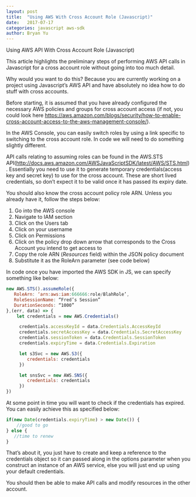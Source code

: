 ```yaml
---
layout: post
title:  "Using AWS With Cross Account Role (Javascript)"
date:   2017-07-17
categories: javascript aws-sdk
author: Bryan Yu
---
```


Using AWS API With Cross Account Role (Javascript)

This article highlights the preliminary steps of performing AWS API calls in Javascript for a cross account role without going into too much detail.

Why would you want to do this? Because you are currently working on a project using Javascript’s AWS API and have absolutely no idea how to do stuff with cross accounts.

Before starting, it is assumed that you have already configured the necessary AWS policies and groups for cross account access (if not, you could look here https://aws.amazon.com/blogs/security/how-to-enable-cross-account-access-to-the-aws-management-console/).

In the AWS Console, you can easily switch roles by using a link specific to switching to the cross account role. In code we will need to do something slightly different.

API calls relating to assuming roles can be found in the AWS.STS API(http://docs.aws.amazon.com/AWSJavaScriptSDK/latest/AWS/STS.html). Essentially you need to use it to generate temporary credentials(access key and secret key) to use for the cross account. These are short lived credentials, so don’t expect it to be valid once it has passed its expiry date. 

You should also know the cross account policy role ARN. Unless you already have it, follow the steps below: 
1. Go into the AWS console 
2. Navigate to IAM section
3. Click on the Users tab
4. Click on your username
5. Click on Permissions
6. Click on the policy drop down arrow that corresponds to the Cross Account you intend to get access to
7. Copy the role ARN (*Resources* field) within the JSON policy document
8. Substitute it as the RoleArn parameter (see code below)

In code once you have imported the AWS SDK in JS, we can specify something like below:

```javascript
new AWS.STS().assumeRole({
   RoleArn: ‘arn:aws:iam:666666:role/BlahRole’,
   RoleSessionName: “Fred’s Session”
   DurationSeconds: “1000”
},(err, data) => {
    let credentials = new AWS.Credentials()

     credentials.accessKeyId = data.Credentials.AccessKeyId
     credentials.secretAccessKey = data.Credentials.SecretAccessKey
     credentials.sessionToken = data.Credentials.SessionToken
     credentials.expiryTime = data.Credentials.Expiration

     let s3Svc = new AWS.S3({
        credentials: credentials
     })

     let snsSvc = new AWS.SNS({
        credentials: credentials
     })
})
```

At some point in time you will want to check if the credentials has expired. You can easily achieve this as specified below:

```javascript
if(new Date(credentials.expiryTime) > new Date()) {
    //good to go
} else {
   //time to renew
}
```

That’s about it, you just have to create and keep a reference to the credentials object so it can passed along in the options parameter when you construct an instance of an AWS service, else you will just end up using your default credentials.

You should then be able to make API calls and modify resources in the other account.
